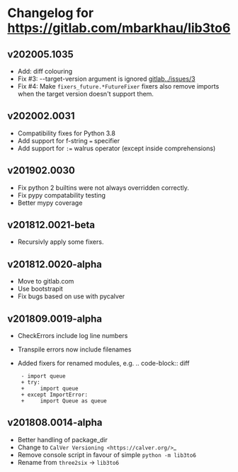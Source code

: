 # Changelog for https://gitlab.com/mbarkhau/lib3to6


## v202005.1035

 - Add: diff colouring
 - Fix #3: --target-version argument is ignored [gitlab../issues/3](https://gitlab.com/mbarkhau/lib3to6/-/issues/3)
 - Fix #4: Make `fixers_future.*FutureFixer` fixers also remove imports when the target version doesn't support them.


## v202002.0031

 - Compatibility fixes for Python 3.8
 - Add support for f-string `=` specifier
 - Add support for `:=` walrus operator (except inside comprehensions)


## v201902.0030

 - Fix python 2 builtins were not always overridden correctly.
 - Fix pypy compatability testing
 - Better mypy coverage


## v201812.0021-beta

 - Recursivly apply some fixers.


## v201812.0020-alpha

 - Move to gitlab.com
 - Use bootstrapit
 - Fix bugs based on use with pycalver


## v201809.0019-alpha

 - CheckErrors include log line numbers
 - Transpile errors now include filenames
 - Added fixers for renamed modules, e.g.
    .. code-block:: diff

        - import queue
        + try:
        +     import queue
        + except ImportError:
        +     import Queue as queue


## v201808.0014-alpha

 - Better handling of package_dir
 - Change to `CalVer Versioning <https://calver.org/>`_
 - Remove console script in favour of simple ``python -m lib3to6``
 - Rename from ``three2six`` -> ``lib3to6``
